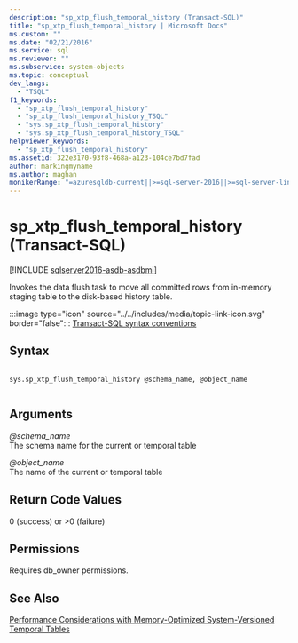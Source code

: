 ```yaml
---
description: "sp_xtp_flush_temporal_history (Transact-SQL)"
title: "sp_xtp_flush_temporal_history | Microsoft Docs"
ms.custom: ""
ms.date: "02/21/2016"
ms.service: sql
ms.reviewer: ""
ms.subservice: system-objects
ms.topic: conceptual
dev_langs: 
  - "TSQL"
f1_keywords: 
  - "sp_xtp_flush_temporal_history"
  - "sp_xtp_flush_temporal_history_TSQL"
  - "sys.sp_xtp_flush_temporal_history"
  - "sys.sp_xtp_flush_temporal_history_TSQL"
helpviewer_keywords: 
  - "sp_xtp_flush_temporal_history"
ms.assetid: 322e3170-93f8-468a-a123-104ce7bd7fad
author: markingmyname
ms.author: maghan
monikerRange: "=azuresqldb-current||>=sql-server-2016||>=sql-server-linux-2017||=azuresqldb-mi-current"
---
```

# sp_xtp_flush_temporal_history (Transact-SQL)

[!INCLUDE [sqlserver2016-asdb-asdbmi](../../includes/applies-to-version/sqlserver2016-asdb-asdbmi.md)]

  Invokes the data flush task to move all committed rows from in-memory staging table to the disk-based history table.  

 :::image type="icon" source="../../includes/media/topic-link-icon.svg" border="false"::: [Transact-SQL syntax conventions](../../t-sql/language-elements/transact-sql-syntax-conventions-transact-sql.md)  
  
## Syntax  
  
```  
  
sys.sp_xtp_flush_temporal_history @schema_name, @object_name  
  
```  
  
## Arguments  
 *\@schema_name*  
 The schema name for the current or temporal table  
  
 *\@object_name*  
 The name of the current or temporal table  
  
## Return Code Values  
 0 (success) or >0 (failure)  
  
## Permissions  
 Requires db_owner permissions.  
  
## See Also  
 [Performance Considerations with Memory-Optimized System-Versioned Temporal Tables](../../relational-databases/tables/memory-optimized-system-versioned-temporal-tables-performance.md)  
  
  
